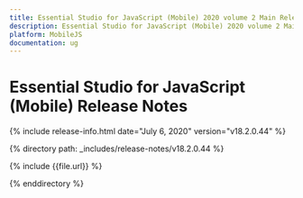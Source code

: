 ```yaml
---
title: Essential Studio for JavaScript (Mobile) 2020 volume 2 Main Release Notes  
description: Essential Studio for JavaScript (Mobile) 2020 volume 2 Main Release Notes  
platform: MobileJS
documentation: ug
---
```


# Essential Studio for JavaScript (Mobile)  Release Notes  

{% include release-info.html date="July 6, 2020"  version="v18.2.0.44" %} 


{% directory path: _includes/release-notes/v18.2.0.44 %}

{% include {{file.url}} %}

{% enddirectory %}